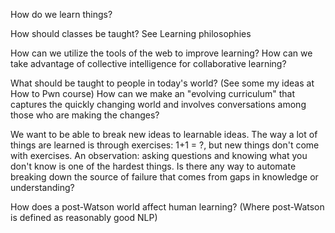 How do we learn things?

How should classes be taught? See Learning philosophies

How can we utilize the tools of the web to improve learning? How can we take advantage of collective intelligence for collaborative learning? 

What should be taught to people in today's world? (See some my ideas at How to Pwn course) How can we make an "evolving curriculum" that captures the quickly changing world and involves conversations among those who are making the changes?

We want to be able to break new ideas to learnable ideas. The way a lot of things are learned is through exercises: 1+1 = ?, but new things don't come with exercises. An observation: asking questions and knowing what you don't know is one of the hardest things. Is there any way to automate breaking down the source of failure that comes from gaps in knowledge or understanding?

How does a post-Watson world affect human learning? (Where post-Watson is defined as reasonably good NLP)
